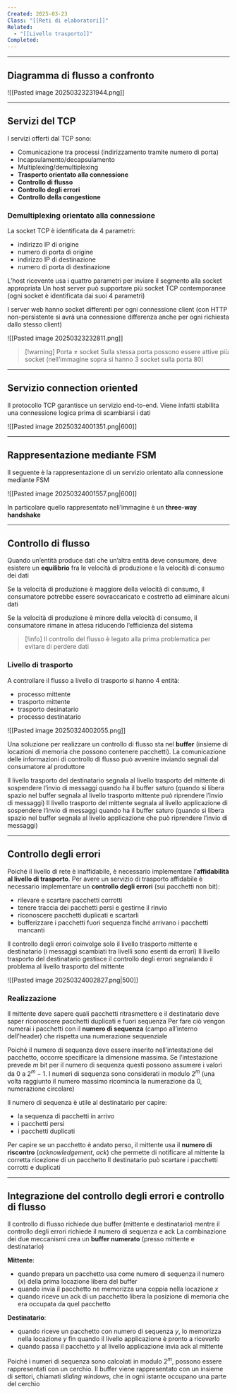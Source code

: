 ```yaml
---
Created: 2025-03-23
Class: "[[Reti di elaboratori]]"
Related:
  - "[[Livello trasporto]]"
Completed:
---
```

---
## Diagramma di flusso a confronto
![[Pasted image 20250323231944.png]]

---
## Servizi del TCP
I servizi offerti dal TCP sono:
- Comunicazione tra processi (indirizzamento tramite numero di porta)
- Incapsulamento/decapsulamento
- Multiplexing/demultiplexing
- **Trasporto orientato alla connessione**
- **Controllo di flusso**
- **Controllo degli errori**
- **Controllo della congestione**

### Demultiplexing orientato alla connessione
La socket TCP è identificata da 4 parametri:
- indirizzo IP di origine
- numero di porta di origine
- indirizzo IP di destinazione
- numero di porta di destinazione

L’host ricevente usa i quattro parametri per inviare il segmento alla socket appropriata
Un host server può supportare più socket TCP contemporanee (ogni socket è identificata dai suoi 4 parametri)

I server web hanno socket differenti per ogni connessione client (con HTTP non-persistente si avrà una connessione differenza anche per ogni richiesta dallo stesso client)

![[Pasted image 20250323232811.png]]

>[!warning] Porta ≠ socket
>Sulla stessa porta possono essere attive più socket (nell’immagine sopra si hanno 3 socket sulla porta 80)

---
## Servizio connection oriented
Il protocollo TCP garantisce un servizio end-to-end. Viene infatti stabilita una connessione logica prima di scambiarsi i dati

![[Pasted image 20250324001351.png|600]]

---
## Rappresentazione mediante FSM
Il seguente è la rappresentazione di un servizio orientato alla connessione mediante FSM

![[Pasted image 20250324001557.png|600]]

In particolare quello rappresentato nell’immagine è un **three-way handshake**

---
## Controllo di flusso
Quando un’entità produce dati che un’altra entità deve consumare, deve esistere un **equilibrio** fra le velocità di produzione e la velocità di consumo dei dati

Se la velocità di produzione è maggiore della velocità di consumo, il consumatore potrebbe essere sovraccaricato e costretto ad eliminare alcuni dati

Se la velocità di produzione è minore della velocità di consumo, il consumatore rimane in attesa riducendo l’efficienza del sistema

>[!info]
>Il controllo del flusso è legato alla prima problematica per evitare di perdere dati

### Livello di trasporto
A controllare il flusso a livello di trasporto si hanno 4 entità:
- processo mittente
- trasporto mittente
- trasporto desinatario
- processo destinatario

![[Pasted image 20250324002055.png]]

Una soluzione per realizzare un controllo di flusso sta nel **buffer** (insieme di locazioni di memoria che possono contenere pacchetti).
La comunicazione delle informazioni di controllo di flusso può avvenire inviando segnali dal consumatore al produttore

Il livello trasporto del destinatario segnala al livello trasporto del mittente di sospendere l’invio di messaggi quando ha il buffer saturo (quando si libera spazio nel buffer segnala al livello trasporto mittente può riprendere l’invio di messaggi)
Il livello trasporto del mittente segnala al livello applicazione di sospendere l’invio di messaggi quando ha il buffer saturo (quando si libera spazio nel buffer segnala al livello applicazione che può riprendere l’invio di messaggi)

---
## Controllo degli errori
Poiché il livello di rete è inaffidabile, è necessario implementare l’**affidabilità al livello di trasporto**. Per avere un servizio di trasporto affidabile è necessario implementare un **controllo degli errori** (sui pacchetti non bit):
- rilevare e scartare pacchetti corrotti
- tenere traccia dei pacchetti persi e gestirne il rinvio
- riconoscere pacchetti duplicati e scartarli
- bufferizzare i pacchetti fuori sequenza finché arrivano i pacchetti mancanti

Il controllo degli errori coinvolge solo il livello trasporto mittente e destinatario (i messaggi scambiati tra livelli sono esenti da errori)
Il livello trasporto del destinatario gestisce il controllo degli errori segnalando il problema al livello trasporto del mittente

![[Pasted image 20250324002827.png|500]]

### Realizzazione
Il mittente deve sapere quali pacchetti ritrasmettere e il destinatario deve saper riconoscere pacchetti duplicati e fuori sequenza
Per fare ciò vengon numerai i pacchetti con il **numero di sequenza** (campo all’interno dell’header) che rispetta una numerazione sequenziale

Poiché il numero di sequenza deve essere inserito nell’intestazione del pacchetto, occorre specificare la dimensione massima. Se l’intestazione prevede $m$ bit per il numero di sequenza questi possono assumere i valori da $0$ a $2^m-1$. I numeri di sequenza sono considerati in modulo $2^m$ (una volta raggiunto il numero massimo ricomincia la numerazione da $0$, numerazione circolare)

Il numero di sequenza è utile al destinatario per capire:
- la sequenza di pacchetti in arrivo
- i pacchetti persi
- i pacchetti duplicati

Per capire se un pacchetto è andato perso, il mittente usa il **numero di riscontro** (*acknowledgement*, *ack*) che permette di notificare al mittente la corretta ricezione di un pacchetto
Il destinatario può scartare i pacchetti corrotti e duplicati

---
## Integrazione del controllo degli errori e controllo di flusso
Il controllo di flusso richiede due buffer (mittente e destinatario) mentre il controllo degli errori richiede il numero di sequenza e ack
La combinazione dei due meccanismi crea un **buffer numerato** (presso mittente e destinatario)

**Mittente**:
- quando prepara un pacchetto usa come numero di sequenza il numero ($x$) della prima locazione libera del buffer
- quando invia il pacchetto ne memorizza una coppia nella locazione $x$
- quando riceve un ack di un pacchetto libera la posizione di memoria che era occupata da quel pacchetto

**Destinatario**:
- quando riceve un pacchetto con numero di sequenza $y$, lo memorizza nella locazione $y$ fin quando il livello applicazione è pronto a riceverlo
- quando passa il pacchetto $y$ al livello applicazione invia ack al mittente

Poiché i numeri di sequenza sono calcolati in modulo $2^m$, possono essere rappresentati con un cerchio. Il buffer viene rappresentato con un insieme di settori, chiamati *sliding windows*, che in ogni istante occupano una parte del cerchio

